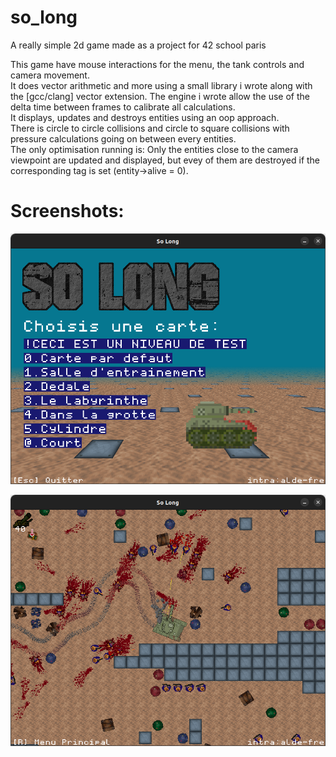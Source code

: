 # so_long
A really simple 2d game made as a project for 42 school paris

This game have mouse interactions for the menu, the tank controls and camera movement.\
It does vector arithmetic and more using a small library i wrote along with the [gcc/clang] vector extension.
The engine i wrote allow the use of the delta time between frames to calibrate all calculations.\
It displays, updates and destroys entities using an oop approach.\
There is circle to circle collisions and circle to square collisions with pressure calculations going on between every entities.\
The only optimisation running is: Only the entities close to the camera viewpoint are updated and displayed, but evey of them are destroyed if the corresponding tag is set (entity->alive = 0).

# Screenshots:
![MENU](https://github.com/ForAbby-X/so_long/blob/main/github_image/menu.png?raw=true)

![GAMEPLAY](https://github.com/ForAbby-X/so_long/blob/main/github_image/gameplay.png?raw=true)
